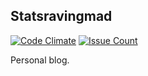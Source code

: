 ## Statsravingmad

[![Code Climate](https://codeclimate.com/github/statsravingmad/statsravingmad.github.io/badges/gpa.svg)](https://codeclimate.com/github/statsravingmad/statsravingmad.github.io) [![Issue Count](https://codeclimate.com/github/statsravingmad/statsravingmad.github.io/badges/issue_count.svg)](https://codeclimate.com/github/statsravingmad/statsravingmad.github.io)

Personal blog.
